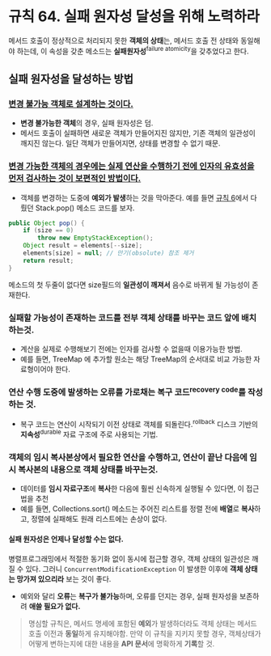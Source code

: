 # 규칙 64. 실패 원자성 달성을 위해 노력하라

메서드 호출이 정상적으로 처리되지 못한 **객체의 상태**는, 메서드 호출 전 상태와 동일해야 하는데, 이 속성을 갖춘 메소드는 **실패원자성**<sup>failure atomicity</sup>을 갖추었다고 한다.

## 실패 원자성을 달성하는 방법 

### [변경 불가능 객체로 설계하는 것이다.](rule15.md)
- **변경 불가능한 객체**의 경우, 실패 원자성은 덤.
- 메서드 호출이 실패하면 새로운 객체가 만들어지진 않지만, 기존 객체의 일관성이 깨지진 않는다. 일단 객체가 만들어지면, 상태를 변경할 수 없기 때문.

### [변경 가능한 객체의 경우에는 실제 연산을 수행하기 전에 인자의 유효성을 먼저 검사하는 것이 보편적인 방법이다.](rule38.md)
- 객체를 변경하는 도중에 **예외가 발생**하는 것을 막아준다. 예를 들면 [규칙 6](rule6.md)에서 다뤘던 Stack.pop() 메소드 코드를 보자.
```java
public Object pop() {
	if (size == 0)
		throw new EmptyStackException();
	Object result = elements[--size];
	elements[size] = null; // 만기(obsolute) 참조 제거
	return result;
}
```
메소드의 첫 두줄이 없다면 size필드의 **일관성이 깨져서** 음수로 바뀌게 될 가능성이 존재한다. 

### 실패할 가능성이 존재하는 코드를 전부 객체 상태를 바꾸는 코드 앞에 배치하는것.
- 계산을 실제로 수행해보기 전에는 인자를 검사할 수 없을때 이용가능한 방법.
- 예를 들면, TreeMap 에 추가할 원소는 해당 TreeMap의 순서대로 비교 가능한 자료형이어야 한다.

### 연산 수행 도중에 발생하는 오류를 가로채는 복구 코드<sup>recovery code</sup>를 작성하는 것.
- 복구 코드는 연산이 시작되기 이전 상태로 객체를 되돌린다.<sup>rollback</sup>  디스크 기반의 **지속성**<sup>durable</sup> 자료 구조에 주로 사용되는 기법.

### 객체의 임시 복사본상에서 필요한 연산을 수행하고, 연산이 끝난 다음에 임시 복사본의 내용으로 객체 상태를 바꾸는것.
- 데이터를 **임시 자료구조**에 **복사**한 다음에 훨씬 신속하게 실행될 수 있다면, 이 접근법을 추천
- 예를 들면, Collections.sort() 메소드는 주어진 리스트를 정렬 전에 **배열**로 **복사**하고, 정렬에 실패해도 원래 리스트에는 손상이 없다.

#### 실패 원자성은 언제나 달성할 수는 없다.
 병렬프로그래밍에서 적절한 동기화 없이 동시에 접근할 경우, 객체 상태의 일관성은 깨질 수 있다. 그러니 `ConcurrentModificationException` 이 발생한 이후에 **객체 상태는 망가져 있으리라** 보는 것이 좋다.

 - 예외와 달리 **오류**는 **복구가 불가능**하며, 오류를 던지는 경우, 실패 원자성을 보존하려 **애쓸 필요가 없다.**

 > 명심할 규칙은, 메서드 명세에 포함된 **예외**가 발생하더라도 객체 상태는 메서드 호출 이전과 **동일**하게 유지해야함. 만약 이 규칙을 지키지 못할 경우, 객체상태가 어떻게 변하는지에 대한 내용을 **API 문서**에 명확하게 **기록**할 것.